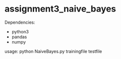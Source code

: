 # assignment3_naive_bayes
Dependencies:
- python3 
- pandas
- numpy

usage: python NaiveBayes.py trainingfile testfile
